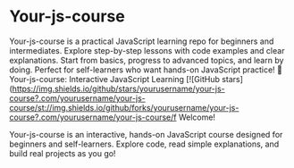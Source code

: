 # Your-js-course
Your-js-course is a practical JavaScript learning repo for beginners and intermediates. Explore step-by-step lessons with code examples and clear explanations. Start from basics, progress to advanced topics, and learn by doing. Perfect for self-learners who want hands-on JavaScript practice!
🚀 Your-js-course: Interactive JavaScript Learning
[![GitHub stars](https://img.shields.io/github/stars/yourusername/your-js-course?.com/yourusername/your-js-course/st://img.shields.io/github/forks/yourusername/your-js-course?.com/yourusername/your-js-course/f Welcome!

Your-js-course is an interactive, hands-on JavaScript course designed for beginners and self-learners.
Explore code, read simple explanations, and build real projects as you go!

